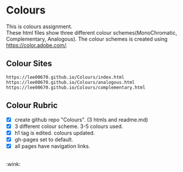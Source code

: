 # Colours
 This is colours assignment.<br>
 These html files show three different colour schemes(MonoChromatic, Complementary, Analogous).
 The colour schemes is created using  https://color.adobe.com/.

## Colour Sites
```
https://lee00670.github.io/Colours/index.html
https://lee00670.github.io/Colours/analogous.html
https://lee00670.github.io/Colours/complementary.html
```
## Colour Rubric
- [x] create github repo "Colours". (3 htmls and readme.md)
- [x] 3 different colour scheme. 3-5 colours used.
- [x] h1 tag is edited. colours updated.
- [x] gh-pages set to default.
- [x] all pages have navigation links. 

<br> 
:wink:
